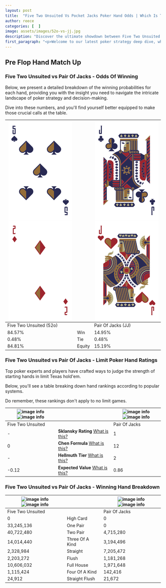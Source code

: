 ```yaml
---
layout: post
title:  "Five Two Unsuited Vs Pocket Jacks Poker Hand Odds | Which Is The Better Hand In Poker? A Complete Guide"
author: reece
categories: [  ]
image: assets/images/52o-vs-jj.jpg
description: "Discover the ultimate showdown between Five Two Unsuited and Pair Of Jacks in poker! Uncover the odds, strategies, and scenarios where one hand triumphs over the other. Get ready to up your poker game with this thrilling analysis."
first_paragraph: "<p>Welcome to our latest poker strategy deep dive, where we're pitting two distinct hands against each other in a high-stakes showdown: Five Two Unsuited vs Pair Of Jacks.</p><p>In the dynamic world of poker, every decision counts, and knowing which hand holds the upper hand is key to your success at the table.</p><p>In this article, we'll dissect these two hands, explore the scenarios where one dominates the other, and equip you with the knowledge to make strategic choices that can tip the odds in your favor.</p><p>Get ready to unravel the intriguing dynamics of these poker hands and elevate your game to new heights.</p>"
---
```




[comment]: # (sp0)

## Pre Flop Hand Match Up

<div class="table hand-ratings" markdown="1"> 



### Five Two Unsuited vs Pair Of Jacks - Odds Of Winning

Below, we present a detailed breakdown of the winning probabilities for each hand, providing you with the insight you need to navigate the intricate landscape of poker strategy and decision-making. 

Dive into these numbers, and you'll find yourself better equipped to make those crucial calls at the table.


    
| ![image info](assets/images/hand1/5.png) ![image info](assets/images/hand1/2o.png) |  | ![image info](assets/images/hand2/j.png) ![image info](assets/images/hand2/jo.png) |
| -------- | -------- | -------- |
| Five Two Unsuited (52o) |  | Pair Of Jacks (JJ) |
| 84.57% | Win | 14.95% |
| 0.48% | Tie | 0.48% |
| 84.81% | Equity | 15.19% |




[comment]: # (sp1)



### Five Two Unsuited vs Pair Of Jacks - Limit Poker Hand Ratings

Top poker experts and players have crafted ways to judge the strength of starting hands in limit Texas hold'em. 

Below, you'll see a table breaking down hand rankings according to popular systems. 

Do remember, these rankings don't apply to no limit games.


    
| ![image info](https://www.riverpairs.com/assets/images/hand1/5.png) ![image info](https://www.riverpairs.com/assets/images/hand1/2o.png) |  | ![image info](https://www.riverpairs.com/assets/images/hand2/j.png) ![image info](https://www.riverpairs.com/assets/images/hand2/jo.png) |
| -------- | -------- | -------- |
| Five Two Unsuited |  | Pair Of Jacks |
| - | **Sklansky Rating** [What is this?](/sklansky-rating-explained) | 1 |
| 0 | **Chen Formula** [What is this?](/chen-formula-explained) | 12 |
| - | **Hellmuth Tier** [What is this?](/Hellmuth-tier-explained) | 2 |
| -0.12 | **Expected Value** [What is this?](/expected-value-explained) | 0.86 |




[comment]: # (sp2)



### Five Two Unsuited vs Pair Of Jacks - Winning Hand Breakdown


    
| ![image info](https://www.riverpairs.com/assets/images/hand1/5.png) ![image info](https://www.riverpairs.com/assets/images/hand1/2o.png) |  | ![image info](https://www.riverpairs.com/assets/images/hand2/j.png) ![image info](https://www.riverpairs.com/assets/images/hand2/jo.png) |
| -------- | -------- | -------- |
| Five Two Unsuited |  | Pair Of Jacks |
| 0 | High Card | 0 |
| 33,245,136 | One Pair | 0 |
| 40,722,480 | Two Pair | 4,715,280 |
| 14,014,440 | Three Of A Kind | 3,194,496 |
| 2,328,984 | Straight | 7,205,472 |
| 2,203,272 | Flush | 1,181,268 |
| 10,606,032 | Full House | 1,971,648 |
| 1,115,424 | Four Of A Kind | 142,416 |
| 24,912 | Straight Flush | 21,672 |




[comment]: # (sp3)



</div>

[comment]: # (sp4)



[comment]: # (sp5)

